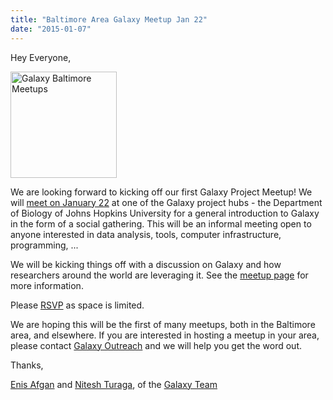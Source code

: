 ```yaml
---
title: "Baltimore Area Galaxy Meetup Jan 22"
date: "2015-01-07"
---
```

Hey Everyone,

<div class='right'><a href='/events/meetups/baltimore/2015-01-22/'><img src="/src/events/meetups/baltimore/GalaxyBaltimoreMeetupLogo400.png" alt="Galaxy Baltimore Meetups" width="170" /></a></div>

We are looking forward to kicking off our first Galaxy Project Meetup! We will [meet on January 22](/events/meetups/baltimore/2015-01-22/) at one of the Galaxy project hubs - the Department of Biology of Johns Hopkins University for a general introduction to Galaxy in the form of a social gathering. This will be an informal meeting open to anyone interested in data analysis, tools, computer infrastructure, programming, ...

We will be kicking things off with a discussion on Galaxy and how researchers around the world are leveraging it.  See the [meetup page](/events/meetups/baltimore/2015-01-22/) for more information.

Please [RSVP](http://bit.ly/1Bz3Nrk) as space is limited.

We are hoping this will be the first of many meetups, both in the Baltimore area, and elsewhere.  If you are interested in hosting a meetup in your area, please contact [Galaxy Outreach](mailto:outreach@galaxyproject.org) and we will help you get the word out.

Thanks,

[Enis Afgan](/people/enis-afgan/) and [Nitesh Turaga](/people/nitesh-turaga/), of the [Galaxy Team](/galaxy-team/)
